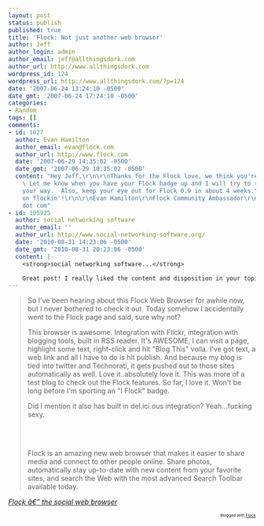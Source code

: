 ```yaml
---
layout: post
status: publish
published: true
title: 'Flock: Not just another web browser'
author: Jeff
author_login: admin
author_email: jeff@allthingsdork.com
author_url: http://www.allthingsdork.com
wordpress_id: 124
wordpress_url: http://www.allthingsdork.com/?p=124
date: '2007-06-24 13:24:10 -0500'
date_gmt: '2007-06-24 17:24:10 -0500'
categories:
- Random
tags: []
comments:
- id: 1027
  author: Evan Hamilton
  author_email: evan@flock.com
  author_url: http://www.flock.com
  date: '2007-06-29 14:35:02 -0500'
  date_gmt: '2007-06-29 18:35:02 -0500'
  content: "Hey Jeff,\r\n\r\nThanks for the Flock love, we think you're awesome too!
    \ Let me know when you have your Flock badge up and I will try to roll some swag
    your way.  Also, keep your eye out for Flock 0.9 in about 4 weeks.\r\n\r\nKeep
    on flockin'!\r\n\r\nEvan Hamilton\r\nFlock Community Ambassador\r\nevan at flock
    dot com"
- id: 105925
  author: social networking software
  author_email: ''
  author_url: http://www.social-networking-software.org/
  date: '2010-08-31 14:23:06 -0500'
  date_gmt: '2010-08-31 20:23:06 -0500'
  content: |-
    <strong>social networking software...</strong>

    Great post! I really liked the content and disposition in your topic!...
---
```

<blockquote cite="http://www.flock.com/">So I've been hearing about this Flock Web Browser for awhile now, but I never bothered to check it out. Today somehow I accidentally went to the Flock page and said, sure why not? <br/></p>
<p>This browser is awesome. Integration with Flickr, integration with blogging tools, built in RSS reader. It's AWESOME. I can visit a page, highlight some text, right-click and hit "Blog This" voila. I've got text, a web link and all I have to do is hit publish. And because my blog is tied into twitter and Technorati, it gets pushed out to those sites automatically as well. Love it..absolutely love it. This was more of a test blog to check out the Flock features. So far, I love it. Won't be long before I'm sporting an "I Flock" badge.</p></p>
<p>Did I mention it also has built in del.ici.ous integration? Yeah...fucking sexy.<br/></p>
<p><br/><br />
</p></p>
<p>Flock is an amazing new web browser that makes it easier to share media and connect to other people online. Share photos, automatically stay up-to-date with new content from your favorite sites, and search the Web with the most advanced Search Toolbar available today.</p></p>
<p></blockquote>
<p class="citation"><cite cite="http://www.flock.com/"><a href="http://www.flock.com/">Flock &acirc;&euro;&rdquo; the social web browser</a></cite></p></p>
<p/>
<p/>
<p style="text-align: right; font-size: 8px">Blogged with <a href="http://www.flock.com/blogged-with-flock" title="Flock" target="_new">Flock</a></p></p>

